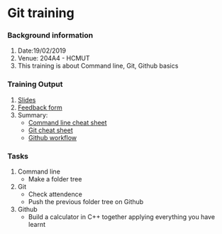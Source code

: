 # Git training

### Background information
1. Date:19/02/2019
1. Venue: 204A4 - HCMUT
1. This training is about Command line, Git, Github basics

### Training Output
1. [Slides](https://docs.google.com/presentation/d/1ty7IH7IoLaKAfLkPaIU1yQXCcZ6UG-PGIatO18-uACY/edit?usp=sharing)
1. [Feedback form](https://goo.gl/forms/qzVaofYfusVvZexp1) 
1. Summary:
    * [Command line cheat sheet](https://bit.ly/2isLDn0)
    * [Git cheat sheet](https://bit.ly/1ZThI5I)
    * [Github workflow](https://guides.github.com/introduction/flow/)
    
### Tasks
1. Command line
    * Make a folder tree
1. Git
    * Check attendence
    * Push the previous folder tree on Github
1. Github
    * Build a calculator in C++ together applying everything you have learnt
